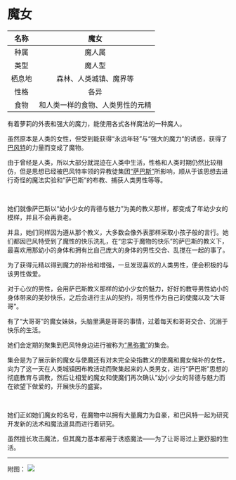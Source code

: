 # 魔女

|名称|魔女|
|:-:|:-:|
|种属|魔人属|
|类型|魔人型|
|栖息地|森林、人类城镇、魔界等|
|性格|各异|
|食物|和人类一样的食物、人类男性的元精|

有着萝莉的外表和强大的魔力，能使用各式各样魔法的一种魔人。

虽然原本是人类的女性，但受到能获得“永远年轻”与“强大的魔力“的诱惑，获得了[巴风特](82巴风特.md)的力量而变成了魔物。

由于曾经是人类，所以大部分就混迹在人类中生活，性格和人类时期仍然比较相仿，但是思想已经被巴风特率领的异教徒集团[“萨巴斯”](资料萨巴斯.md)所影响，顺从于该思想去进行奇怪的魔法实验和”萨巴斯”的布教、捕获人类男性等等。

<br>

她们就像萨巴斯以“幼小少女的背德与魅力”为美的教义那样，都变成了年幼少女的模样，并且不会再衰老。

并且，她们同样因为遵从那个教义，大多数会像外表那样采取小孩子般的言行。她们都因巴风特受到了魔性的快乐洗礼，在“忠实于魔物的快乐”的萨巴斯的教义下，最喜欢用那幼小的身体和拥有比自己庞大的身体的男性交合、乱搅在一起的事了。

为了获得元精以得到魔力的补给和增强，一旦发现喜欢的人类男性，便会积极的与该男性做爱。

对于心仪的男性，会用萨巴斯教义那样的幼小少女的魅力，好好的教导男性幼小的身体带来的美妙快乐，之后会进行主从的契约，将男性作为自己的使魔以及“大哥哥”。

有了“大哥哥”的魔女妹妹，头脑里满是哥哥的事情，过着每天和哥哥交合、沉溺于快乐的生活。

她们会定期的聚集到巴风特身边进行被称为[“黑弥撒”](资料萨巴斯.md#3快乐的黑弥撒)的集会。

集会是为了展示新的魔女与使魔还有对未完全染指教义的使魔和魔女候补的女性，向为了这一天在人类城镇因布教活动而聚集起来的人类男女，进行“萨巴斯”思想的彻底教育与调教，然后让相爱的魔女和使魔们再次确认”幼小少女的背德与魅力而在欲望下做爱的，开展快乐的盛宴。

<br>

她们正如她们魔女的名号，在魔物中以拥有大量魔力为自豪，和巴风特一起为研究开发新的法术和魔法道具而进行着研究。

虽然擅长攻击魔法，但其魔力基本都用于诱惑魔法——为了让哥哥过上更舒服的生活。

---

附图： ![](img/魔物娘图鉴I/182-183魔女.jpg)